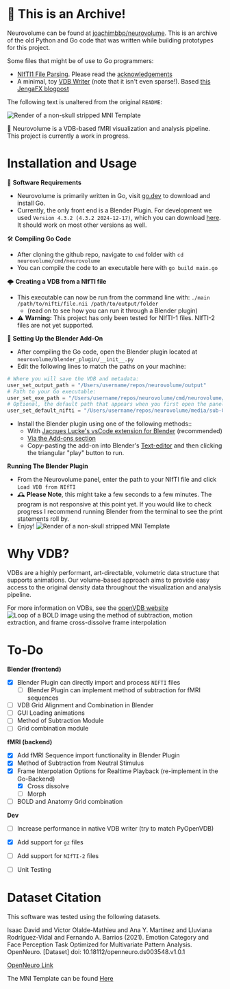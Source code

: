 # 📕 This is an Archive!
Neurovolume can be found at [joachimbbp/neurovolume](https://github.com/joachimbbp/neurovolume).
This is an archive of the old Python and Go code that was written while building prototypes for this project.

Some files that might be of use to Go programmers:
- [NIfTI1 File Parsing](https://github.com/joachimbbp/neurovolume_archive/blob/main/pkg/open/Nifti1.go). Please read the [acknowledgements](https://github.com/joachimbbp/neurovolume_archive/blob/main/pkg/open/acknowledgements.md)
- A minimal, toy [VDB Writer](https://github.com/joachimbbp/neurovolume_archive/blob/main/pkg/vdb/vdb.go) (note that it isn't even sparse!). Based [this JengaFX blogpost](https://jangafx.com/insights/vdb-a-deep-dive)

The following text is unaltered from the original `README`:

![Render of a non-skull stripped MNI Template](readme_media/mni_template_render.png)

🧠 Neurovolume is a VDB-based fMRI visualization and analysis pipeline. This project is currently a work in progress.


# Installation and Usage
💾 **Software Requirements**
- Neurovolume is primarily written in Go, visit [go.dev](https://go.dev/doc/install) to download and install Go.
- Currently, the only front end is a Blender Plugin. For development we used `Version 4.3.2 (4.3.2 2024-12-17)`, which you can download [here](https://www.blender.org/download/releases/4-3/). It should work on most other versions as well.


🛠️ **Compiling Go Code**

- After cloning the github repo, navigate to `cmd` folder with `cd neurovolume/cmd/neurovolume`
- You can compile the code to an executable here with `go build main.go`

🌩️ **Creating a VDB from a NIfTI file**
- This executable can now be run from the command line with:
`./main /path/to/nifti/file.nii /path/to/output/folder`
    - (read on to see how you can run it through a Blender plugin)
- ⚠️ **Warning:** This project has only been tested for NIfTI-1 files. NIfTI-2 files are not yet supported.

🔌 **Setting Up the Blender Add-On**
- After compiling the Go code, open the Blender plugin located at `neurovolume/blender_plugin/__init__.py`
- Edit the following lines to match the paths on your machine:
```python
# Where you will save the VDB and metadata:
user_set_output_path = "/Users/username/repos/neurovolume/output"
# Path to your Go executable:
user_set_exe_path = "/Users/username/repos/neurovolume/cmd/neurovolume/main"
# Optional, the default path that appears when you first open the panel:
user_set_default_nifti = "/Users/username/repos/neurovolume/media/sub-01_T1w.nii" 
```
- Install the Blender plugin using one of the following methods::
    - With [Jacques Lucke's vsCode extension for Blender](https://github.com/JacquesLucke/blender_vscode) (recommended)
    - [Via the Add-ons section](https://docs.blender.org/manual/en/latest/editors/preferences/addons.html)
    - Copy-pasting the add-on into Blender's [Text-editor](https://docs.blender.org/manual/en/latest/editors/text_editor.html) and then clicking the triangular "play" button to run.

**Running The Blender Plugin**
- From the Neurovolume panel, enter the path to your NIfTI file and click `Load VDB from NIfTI`
- 🕰️ **Please Note**, this might take a few seconds to a few minutes. The program is not responsive at this point yet. If you would like to check progress I recommend running Blender from the terminal to see the print statements roll by.
- Enjoy!
![Render of a non-skull stripped MNI Template](readme_media/Blender_viewport.png)


# Why VDB?

VDBs are a highly performant, art-directable, volumetric data structure that supports animations. Our volume-based approach aims to provide easy access to the original density data throughout the visualization and analysis pipeline.

For more information on VDBs, see the [openVDB website](https://www.openvdb.org/)
![Loop of a BOLD image using the method of subtraction, motion extraction, and frame cross-dissolve frame interpolation](readme_media/bold_mos_me_loop.gif)


# To-Do
**Blender (frontend)**
- [x] Blender Plugin can directly import and process `NIFTI` files
    - [ ] Blender Plugin can implement method of subtraction for fMRI sequences
- [ ] VDB Grid Alignment and Combination in Blender
- [ ] GUI Loading animations
- [ ] Method of Subtraction Module
- [ ] Grid combination module

**fMRI (backend)**
- [x] Add fMRI Sequence import functionality in Blender Plugin
- [x] Method of Subtraction from Neutral Stimulus
- [x] Frame Interpolation Options for Realtime Playback (re-implement in the Go-Backend)
    - [x] Cross dissolve
    - [ ] Morph
- [ ] BOLD and Anatomy Grid combination

**Dev**
- [ ] Increase performance in native VDB writer (try to match PyOpenVDB)
- [x] Add support for `gz` files
- [ ] Add support for `NIfTI-2` files
- [ ] Unit Testing


# Dataset Citation
This software was tested using the following datasets.

Isaac David and Victor Olalde-Mathieu and Ana Y. Martínez and Lluviana Rodríguez-Vidal and Fernando A. Barrios (2021). Emotion Category and Face Perception Task Optimized for Multivariate Pattern Analysis. OpenNeuro. [Dataset] doi: 10.18112/openneuro.ds003548.v1.0.1

[OpenNeuro Link](https://openneuro.org/datasets/ds003548/versions/1.0.1)

The MNI Template can be found [Here](https://github.com/Angeluz-07/MRI-preprocessing-techniques/tree/main/assets/templates)
